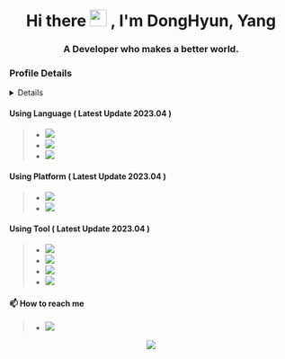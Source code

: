 <h1 align="center">Hi there <img src="https://media.giphy.com/media/hvRJCLFzcasrR4ia7z/giphy.gif" width="30px"> , I'm DongHyun, Yang</h1>
<h3 align="center">A Developer who makes a better world.</h3>

### Profile Details

<details>
<p align="center">
  <a href="https://github.com/DGSWDongHyun">
    <img src="http://github-profile-summary-cards.vercel.app/api/cards/profile-details?username=DGSWDongHyun&theme=transparent" />
  </a>
  <a href="https://github.com/DGSWDongHyun">
    <img src="https://github-readme-streak-stats.herokuapp.com/?user=DGSWDongHyun&hide_border=true&card_width=338&theme=transparent" />
  </a>
  <a href="https://github.com/DGSWDongHyun">
    <img src="http://github-profile-summary-cards.vercel.app/api/cards/stats?username=DGSWDongHyun&theme=transparent" />
  </a>
</p>
</details>

#### Using Language ( Latest Update 2023.04 ) 
>- <a href='#'><img src="https://img.shields.io/badge/Java-ED8B00?style=for-the-badge&logo=Java&logoColor=white"></a>
>- <a href='#'><img src="https://img.shields.io/badge/Kotlin-0095D5?&style=for-the-badge&logo=kotlin&logoColor=white"></a>
>- <a href='#'><img src="https://img.shields.io/badge/Dart-0175C2?&style=for-the-badge&logo=Dart&logoColor=white"></a>


#### Using Platform ( Latest Update 2023.04 ) 
>- <a href='#'><img src="https://img.shields.io/badge/Android-3DDC84?&style=for-the-badge&logo=Android&logoColor=white"></a>
>- <a href='#'><img src="https://img.shields.io/badge/Flutter-02569B?&style=for-the-badge&logo=Flutter&logoColor=white"></a>


#### Using Tool ( Latest Update 2023.04 ) 
>- <a href='#'><img src="https://img.shields.io/badge/Android Studio-3DDC84?&style=for-the-badge&logo=Android-Studio&logoColor=white"></a>
>- <a href='#'><img src="https://img.shields.io/badge/Firebase-FFCA28?&style=for-the-badge&logo=Firebase&logoColor=white"></a>
>- <a href='#'><img src="https://img.shields.io/badge/Visual Studio Code-007ACC?&style=for-the-badge&logo=Visual Studio Code&logoColor=white"></a>
>- <a href='#'><img src="https://img.shields.io/badge/AWS Amplify-FF9900?&style=for-the-badge&logo=AWS Amplify&logoColor=white"></a>

#### 📫 How to reach me 
>- <a href='#'><img src="https://img.shields.io/badge/ydh665566@naver.com-005FF9?&style=for-the-badge&logo=Mail.ru&logoColor=white"></a>

<p align="center">
  <a href="https://github.com/DGSWDongHyun">
    <img src="https://komarev.com/ghpvc/?username=DGSWDongHyun&color=blue&style=flat)" />
  </a>
</p>
